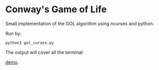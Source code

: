 # Conway's Game of Life

Small implementation of the GOL algorithm using ncurses and python.

Run by:
```shell
python3 gol_curses.py
```

The output will cover all the terminal:

[demo](https://github.com/Cocobio/conways-curses/blob/fa2c341ed239e84dd0bd644bd109260987db4d09/demo.gif).
